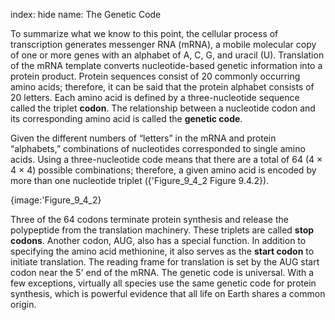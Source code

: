 index: hide
name: The Genetic Code

To summarize what we know to this point, the cellular process of transcription generates messenger RNA (mRNA), a mobile molecular copy of one or more genes with an alphabet of A, C, G, and uracil (U). Translation of the mRNA template converts nucleotide-based genetic information into a protein product. Protein sequences consist of 20 commonly occurring amino acids; therefore, it can be said that the protein alphabet consists of 20 letters. Each amino acid is defined by a three-nucleotide sequence called the triplet  **codon**. The relationship between a nucleotide codon and its corresponding amino acid is called the  **genetic code**.

Given the different numbers of “letters” in the mRNA and protein “alphabets,” combinations of nucleotides corresponded to single amino acids. Using a three-nucleotide code means that there are a total of 64 (4 × 4 × 4) possible combinations; therefore, a given amino acid is encoded by more than one nucleotide triplet ({'Figure_9_4_2 Figure 9.4.2}).


{image:'Figure_9_4_2}
        

Three of the 64 codons terminate protein synthesis and release the polypeptide from the translation machinery. These triplets are called  **stop codons**. Another codon, AUG, also has a special function. In addition to specifying the amino acid methionine, it also serves as the  **start codon** to initiate translation. The reading frame for translation is set by the AUG start codon near the 5' end of the mRNA. The genetic code is universal. With a few exceptions, virtually all species use the same genetic code for protein synthesis, which is powerful evidence that all life on Earth shares a common origin.
